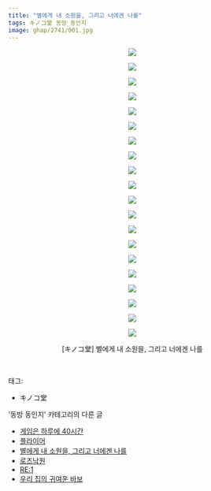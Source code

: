 ```yaml
---
title: "별에게 내 소원을, 그리고 너에겐 나를"
tags: キノコ堂 동방_동인지
image: ghap/2741/001.jpg
---
```

<div class="article">
<p style="text-align: center; clear: none; float: none;"><img src="{{ site.nasurl }}/ghap/2741/001.jpg"/></p>
<p style="text-align: center; clear: none; float: none;"><img src="{{ site.nasurl }}/ghap/2741/002.jpg"/></p>
<p style="text-align: center; clear: none; float: none;"><img src="{{ site.nasurl }}/ghap/2741/003.jpg"/></p>
<p style="text-align: center; clear: none; float: none;"><img src="{{ site.nasurl }}/ghap/2741/004.jpg"/></p>
<p style="text-align: center; clear: none; float: none;"><img src="{{ site.nasurl }}/ghap/2741/005.jpg"/></p>
<p style="text-align: center; clear: none; float: none;"><img src="{{ site.nasurl }}/ghap/2741/006.jpg"/></p>
<p style="text-align: center; clear: none; float: none;"><img src="{{ site.nasurl }}/ghap/2741/007.jpg"/></p>
<p style="text-align: center; clear: none; float: none;"><img src="{{ site.nasurl }}/ghap/2741/008.jpg"/></p>
<p style="text-align: center; clear: none; float: none;"><img src="{{ site.nasurl }}/ghap/2741/009.jpg"/></p>
<p style="text-align: center; clear: none; float: none;"><img src="{{ site.nasurl }}/ghap/2741/010.jpg"/></p>
<p style="text-align: center; clear: none; float: none;"><img src="{{ site.nasurl }}/ghap/2741/011.jpg"/></p>
<p style="text-align: center; clear: none; float: none;"><img src="{{ site.nasurl }}/ghap/2741/012.jpg"/></p>
<p style="text-align: center; clear: none; float: none;"><img src="{{ site.nasurl }}/ghap/2741/013.jpg"/></p>
<p style="text-align: center; clear: none; float: none;"><img src="{{ site.nasurl }}/ghap/2741/014.jpg"/></p>
<p style="text-align: center; clear: none; float: none;"><img src="{{ site.nasurl }}/ghap/2741/015.jpg"/></p>
<p style="text-align: center; clear: none; float: none;"><img src="{{ site.nasurl }}/ghap/2741/016.jpg"/></p>
<p style="text-align: center; clear: none; float: none;"><img src="{{ site.nasurl }}/ghap/2741/017.jpg"/></p>
<p style="text-align: center; clear: none; float: none;"><img src="{{ site.nasurl }}/ghap/2741/018.jpg"/></p>
<p style="text-align: center; clear: none; float: none;"><img src="{{ site.nasurl }}/ghap/2741/019.jpg"/></p>
<p style="text-align: center; clear: none; float: none;"><img src="{{ site.nasurl }}/ghap/2741/020.jpg"/></p>
<p style="text-align: center; clear: none; float: none;">[キノコ堂] 별에게 내 소원을, 그리고 너에겐 나를</p>
<p><br/></p>
</div><div class="tagTrail">
<p>태그: </p>
<ul>
<li>キノコ堂</li>
</ul>
</div><div class="another">
<p>'동방 동인지' 카테고리의 다른 글</p>
<ul>
<li><a href="/2016-11-25-ghap_2743">게임은 하루에 40시간</a></li>
<li><a href="/2016-11-25-ghap_2742">플라이어</a></li>
<li><a href="/2016-11-25-ghap_2741">별에게 내 소원을, 그리고 너에겐 나를</a></li>
<li><a href="/2016-11-25-ghap_2740">로즈낙원</a></li>
<li><a href="/2016-11-25-ghap_2739">RE:1</a></li>
<li><a href="/2016-11-25-ghap_2738">우리 집의 귀여운 바보</a></li>
</ul>
</div><div class="cb_module cb_fluid">
<div class="cb_wrt cb_profile">
</div><!-- commentList close -->
</div>